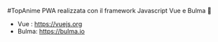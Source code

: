 #TopAnime
PWA realizzata con il framework Javascript Vue e Bulma 💪 
 - Vue : https://vuejs.org
 - Bulma: https://bulma.io
